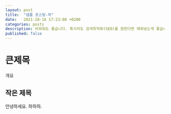 ```yaml
---
layout: post
title:  "샘플 포스팅-차"
date:   2021-10-16 17:23:00 +0200
categories: posts
description: 비워둬도 좋습니다. 혹시라도 검색최적화(SEO)를 원한다면 채워넣는게 좋습니다.
published: false
---
```


# 큰제목
개요

## 작은 제목
안녕하세요. 하하하. 